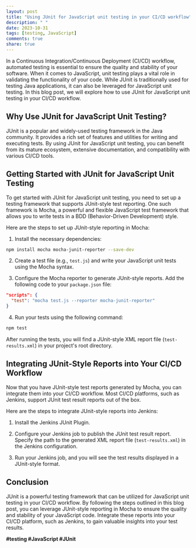 ```yaml
---
layout: post
title: "Using JUnit for JavaScript unit testing in your CI/CD workflow"
description: " "
date: 2023-10-31
tags: [testing, JavaScript]
comments: true
share: true
---
```


In a Continuous Integration/Continuous Deployment (CI/CD) workflow, automated testing is essential to ensure the quality and stability of your software. When it comes to JavaScript, unit testing plays a vital role in validating the functionality of your code. While JUnit is traditionally used for testing Java applications, it can also be leveraged for JavaScript unit testing. In this blog post, we will explore how to use JUnit for JavaScript unit testing in your CI/CD workflow.

## Why Use JUnit for JavaScript Unit Testing?

JUnit is a popular and widely-used testing framework in the Java community. It provides a rich set of features and utilities for writing and executing tests. By using JUnit for JavaScript unit testing, you can benefit from its mature ecosystem, extensive documentation, and compatibility with various CI/CD tools.

## Getting Started with JUnit for JavaScript Unit Testing

To get started with JUnit for JavaScript unit testing, you need to set up a testing framework that supports JUnit-style test reporting. One such framework is Mocha, a powerful and flexible JavaScript test framework that allows you to write tests in a BDD (Behavior-Driven Development) style.

Here are the steps to set up JUnit-style reporting in Mocha:

1. Install the necessary dependencies:
```bash
npm install mocha mocha-junit-reporter --save-dev
```

2. Create a test file (e.g., `test.js`) and write your JavaScript unit tests using the Mocha syntax.

3. Configure the Mocha reporter to generate JUnit-style reports. Add the following code to your `package.json` file:
```json
"scripts": {
  "test": "mocha test.js --reporter mocha-junit-reporter"
}
```

4. Run your tests using the following command:
```bash
npm test
```

After running the tests, you will find a JUnit-style XML report file (`test-results.xml`) in your project's root directory.

## Integrating JUnit-Style Reports into Your CI/CD Workflow

Now that you have JUnit-style test reports generated by Mocha, you can integrate them into your CI/CD workflow. Most CI/CD platforms, such as Jenkins, support JUnit test result reports out of the box.

Here are the steps to integrate JUnit-style reports into Jenkins:

1. Install the Jenkins JUnit Plugin.

2. Configure your Jenkins job to publish the JUnit test result report. Specify the path to the generated XML report file (`test-results.xml`) in the Jenkins configuration.

3. Run your Jenkins job, and you will see the test results displayed in a JUnit-style format.

## Conclusion

JUnit is a powerful testing framework that can be utilized for JavaScript unit testing in your CI/CD workflow. By following the steps outlined in this blog post, you can leverage JUnit-style reporting in Mocha to ensure the quality and stability of your JavaScript code. Integrate these reports into your CI/CD platform, such as Jenkins, to gain valuable insights into your test results.

**#testing #JavaScript #JUnit**